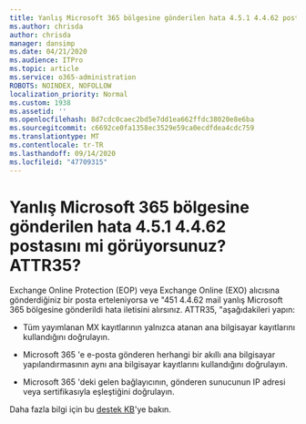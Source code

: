 ```yaml
---
title: Yanlış Microsoft 365 bölgesine gönderilen hata 4.5.1 4.4.62 postasını mi görüyorsunuz? ATTR35?
ms.author: chrisda
author: chrisda
manager: dansimp
ms.date: 04/21/2020
ms.audience: ITPro
ms.topic: article
ms.service: o365-administration
ROBOTS: NOINDEX, NOFOLLOW
localization_priority: Normal
ms.custom: 1938
ms.assetid: ''
ms.openlocfilehash: 8d7cdc0caec2bd5e7dd1ea662ffdc38020e8e6ba
ms.sourcegitcommit: c6692ce0fa1358ec3529e59ca0ecdfdea4cdc759
ms.translationtype: MT
ms.contentlocale: tr-TR
ms.lasthandoff: 09/14/2020
ms.locfileid: "47709315"
---
```

# <a name="are-you-seeing-error-451-4462-mail-sent-to-the-wrong-microsoft-365-region-attr35"></a>Yanlış Microsoft 365 bölgesine gönderilen hata 4.5.1 4.4.62 postasını mi görüyorsunuz? ATTR35?

Exchange Online Protection (EOP) veya Exchange Online (EXO) alıcısına gönderdiğiniz bir posta erteleniyorsa ve "451 4.4.62 mail yanlış Microsoft 365 bölgesine gönderildi hata iletisini alırsınız. ATTR35, "aşağıdakileri yapın:

- Tüm yayımlanan MX kayıtlarının yalnızca atanan ana bilgisayar kayıtlarını kullandığını doğrulayın.

- Microsoft 365 'e e-posta gönderen herhangi bir akıllı ana bilgisayar yapılandırmasının aynı ana bilgisayar kayıtlarını kullandığını doğrulayın.

- Microsoft 365 'deki gelen bağlayıcının, gönderen sunucunun IP adresi veya sertifikasıyla eşleştiğini doğrulayın.

Daha fazla bilgi için bu [destek KB](https://support.microsoft.com/help/4057301/attr35-response-code-when-mail-is-sent-to-eop-exo)'ye bakın.

